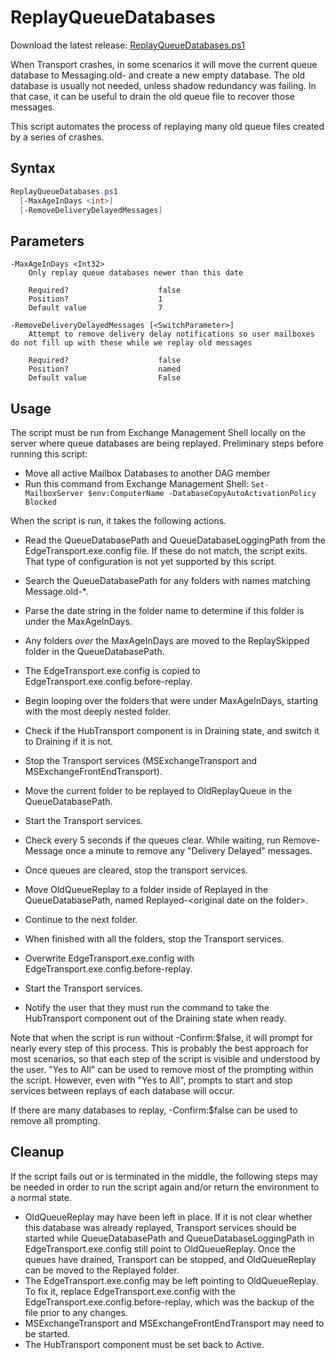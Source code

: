 # ReplayQueueDatabases

Download the latest release: [ReplayQueueDatabases.ps1](https://github.com/microsoft/CSS-Exchange/releases/latest/download/ReplayQueueDatabases.ps1)

When Transport crashes, in some scenarios it will move the current queue
database to Messaging.old-<date> and create a new empty database. The old
database is usually not needed, unless shadow redundancy was failing. In
that case, it can be useful to drain the old queue file to recover those
messages.

This script automates the process of replaying many old queue files created
by a series of crashes.

## Syntax

```powershell
ReplayQueueDatabases.ps1
  [-MaxAgeInDays <int>]
  [-RemoveDeliveryDelayedMessages]
```

## Parameters

    -MaxAgeInDays <Int32>
        Only replay queue databases newer than this date

        Required?                    false
        Position?                    1
        Default value                7

    -RemoveDeliveryDelayedMessages [<SwitchParameter>]
        Attempt to remove delivery delay notifications so user mailboxes do not fill up with these while we replay old messages

        Required?                    false
        Position?                    named
        Default value                False

## Usage

The script must be run from Exchange Management Shell locally on the server where queue databases
are being replayed. Preliminary steps before running this script:

* Move all active Mailbox Databases to another DAG member
* Run this command from Exchange Management Shell:
`Set-MailboxServer $env:ComputerName -DatabaseCopyAutoActivationPolicy Blocked`

When the script is run, it takes the following actions.

* Read the QueueDatabasePath and QueueDatabaseLoggingPath from the EdgeTransport.exe.config file. If these do not match, the script exits. That type of configuration is not yet supported by this script.
* Search the QueueDatabasePath for any folders with names matching Message.old-*.
* Parse the date string in the folder name to determine if this folder is under the MaxAgeInDays.
* Any folders _over_ the MaxAgeInDays are moved to the ReplaySkipped folder in the QueueDatabasePath.
* The EdgeTransport.exe.config is copied to EdgeTransport.exe.config.before-replay.

* Begin looping over the folders that were under MaxAgeInDays, starting with the most deeply nested folder.
* Check if the HubTransport component is in Draining state, and switch it to Draining if it is not.
* Stop the Transport services (MSExchangeTransport and MSExchangeFrontEndTransport).
* Move the current folder to be replayed to OldReplayQueue in the QueueDatabasePath.
* Start the Transport services.
* Check every 5 seconds if the queues clear. While waiting, run Remove-Message once a minute to remove any "Delivery Delayed" messages.
* Once queues are cleared, stop the transport services.
* Move OldQueueReplay to a folder inside of Replayed in the QueueDatabasePath, named Replayed-\<original date on the folder\>.
* Continue to the next folder.

* When finished with all the folders, stop the Transport services.
* Overwrite EdgeTransport.exe.config with EdgeTransport.exe.config.before-replay.
* Start the Transport services.
* Notify the user that they must run the command to take the HubTransport component out of the Draining state when ready.

Note that when the script is run without -Confirm:$false, it will prompt for nearly every step of this process. This is
probably the best approach for most scenarios, so that each step of the script is visible and understood by the user.
"Yes to All" can be used to remove most of the prompting within the script. However, even with "Yes to All", prompts to
start and stop services between replays of each database will occur.

If there are many databases to replay, -Confirm:$false can be used to remove all prompting.

## Cleanup

If the script fails out or is terminated in the middle, the following steps may be needed in
order to run the script again and/or return the environment to a normal state.

* OldQueueReplay may have been left in place. If it is not clear whether this database was already replayed,
  Transport services should be started while QueueDatabasePath and QueueDatabaseLoggingPath in EdgeTransport.exe.config
  still point to OldQueueReplay. Once the queues have drained, Transport can be stopped, and OldQueueReplay can be moved to
  the Replayed folder.
* The EdgeTransport.exe.config may be left pointing to OldQueueReplay. To fix it, replace EdgeTransport.exe.config
  with the EdgeTransport.exe.config.before-replay, which was the backup of the file prior to any changes.
* MSExchangeTransport and MSExchangeFrontEndTransport may need to be started.
* The HubTransport component must be set back to Active.
